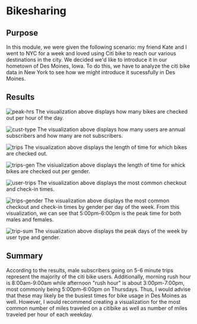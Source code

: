 # Bikesharing
## Purpose
In this module, we were given the following scenario: my friend Kate and I went to NYC for a week and loved using Citi bike to reach our various destinations in the city. We decided we'd like to introduce it in our hometown of Des Moines, Iowa. To do this, we have to analyze the citi bike data in New York to see how we might introduce it sucessfully in Des Moines.
## Results
![peak-hrs](https://user-images.githubusercontent.com/94420548/161407070-a2a92444-edcc-4f4e-a3a3-ef552228d9ba.png)
The visualization above displays how many bikes are checked out per hour of the day.


![cust-type](https://user-images.githubusercontent.com/94420548/161407078-45a55177-2ca4-4c1c-bd6c-c5f50ccc6e2b.png)
The visualization above displays how many users are annual subscribers and how many are not subscribers.


![trips](https://user-images.githubusercontent.com/94420548/161407085-3cf93315-7013-4d1d-bd19-3f3cce2d1c60.png)
The visualization above displays the length of time for which bikes are checked out.


![trips-gen](https://user-images.githubusercontent.com/94420548/161407097-419aa31e-f37e-4c28-80ce-f6acd266e810.png)
The visiualization above displays the length of time for whick bikes are checked out per gender.


![user-trips](https://user-images.githubusercontent.com/94420548/161407108-ac98004f-e5a4-4499-872d-fc932015adcf.png)
The visualization above displays the most common checkout and check-in times.


![trips-gender](https://user-images.githubusercontent.com/94420548/161407116-feb641bc-867c-49e9-98de-1dfd465f7d41.png)
The visualization above displays the most common checkout and check-in times by gender per day of the week. From this visualization, we can see that 5:00pm-6:00pm is the peak time for both males and females.

![trip-sum](https://user-images.githubusercontent.com/94420548/161407119-bb3e55f5-b8b5-4879-b9b7-47be5aae7135.png)
The visualization above displays the peak days of the week by user type and gender.

## Summary
According to the results, male subscribers going on 5-6 minute trips represent the majority of the citi bike users. Additionally, morning rush hour is 8:00am-9:00am while afternoon "rush hour" is about 3:00pm-7:00pm, most commonly being 5:00pm-6:00pm on Thursdays. Thus, I would advise that these may likely be the busiest times for bike usage in Des Moines as well. However, I would recommend creating a visualization for the most common number of miles traveled on a citibike as well as number of miles traveled per hour of each weekday.
